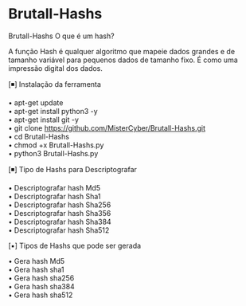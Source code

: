 # Brutall-Hashs
Brutall-Hashs
O que é um hash?

A função Hash é qualquer algoritmo que mapeie dados grandes e de<br> tamanho variável para pequenos dados de tamanho fixo. É como uma impressão digital dos dados.




[◾] Instalação da ferramenta

• apt-get update<br>
• apt-get install python3 -y<br>
• apt-get install git -y<br>
• git clone https://github.com/MisterCyber/Brutall-Hashs.git<br>
• cd Brutall-Hashs<br>
• chmod +x Brutall-Hashs.py<br>
• python3 Brutall-Hashs.py<br>




[◾] Tipo de Hashs para Descriptografar 

• Descriptografar hash Md5<br>
• Descriptografar hash Sha1<br>
• Descriptografar hash Sha256<br>
• Descriptografar hash Sha356<br>
• Descriptografar hash Sha384<br>
• Descriptografar hash Sha512<br>


[▪] Tipos de Hashs que pode ser gerada

• Gera hash Md5<br>
• Gera hash sha1<br>
• Gera hash sha256<br>
• Gera hash sha384<br>
• Gera hash sha512<br>

